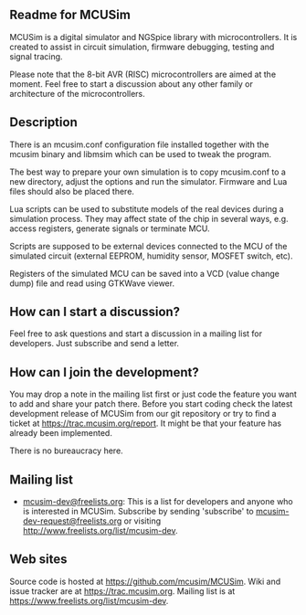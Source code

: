 Readme for MCUSim
-----------------

 MCUSim is a digital simulator and NGSpice library with microcontrollers.
 It is created to assist in circuit simulation, firmware debugging, testing
 and signal tracing.

 Please note that the 8-bit AVR (RISC) microcontrollers are aimed at the
 moment. Feel free to start a discussion about any other family or
 architecture of the microcontrollers.

Description
-----------

 There is an mcusim.conf configuration file installed together with the mcusim
 binary and libmsim which can be used to tweak the program.

 The best way to prepare your own simulation is to copy mcusim.conf to a new
 directory, adjust the options and run the simulator. Firmware and Lua files
 should also be placed there.

 Lua scripts can be used to substitute models of the real devices during a
 simulation process. They may affect state of the chip in several ways, e.g.
 access registers, generate signals or terminate MCU.

 Scripts are supposed to be external devices connected to the MCU of the
 simulated circuit (external EEPROM, humidity sensor, MOSFET switch, etc).

 Registers of the simulated MCU can be saved into a VCD (value change dump)
 file and read using GTKWave viewer.

How can I start a discussion?
-----------------------------

 Feel free to ask questions and start a discussion in a mailing list for
 developers. Just subscribe and send a letter.

How can I join the development?
-------------------------------

 You may drop a note in the mailing list first or just code the feature you
 want to add and share your patch there. Before you start coding check the
 latest development release of MCUSim from our git repository or try to find
 a ticket at https://trac.mcusim.org/report. It might be that your feature has
 already been implemented.

 There is no bureaucracy here.

Mailing list
------------

 * mcusim-dev@freelists.org:
   This is a list for developers and anyone who is interested in MCUSim.
   Subscribe by sending 'subscribe' to mcusim-dev-request@freelists.org or
   visiting http://www.freelists.org/list/mcusim-dev.

Web sites
---------

 Source code is hosted at https://github.com/mcusim/MCUSim.
 Wiki and issue tracker are at https://trac.mcusim.org.
 Mailing list is at https://www.freelists.org/list/mcusim-dev.
